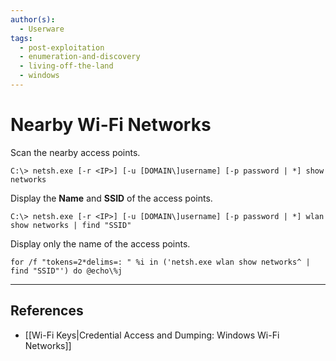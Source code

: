 ```yaml
---
author(s):
  - Userware
tags:
  - post-exploitation
  - enumeration-and-discovery
  - living-off-the-land
  - windows
---
```

# Nearby Wi-Fi Networks

Scan the nearby access points.

```
C:\> netsh.exe [-r <IP>] [-u [DOMAIN\]username] [-p password | *] show networks
```

Display the **Name** and **SSID** of the access points.

```
C:\> netsh.exe [-r <IP>] [-u [DOMAIN\]username] [-p password | *] wlan show networks | find "SSID"
```

Display only the name of the access points.

```
for /f "tokens=2*delims=: " %i in ('netsh.exe wlan show networks^ | find "SSID"') do @echo\%j
```

---
## References

- [[Wi-Fi Keys|Credential Access and Dumping: Windows Wi-Fi Networks]]